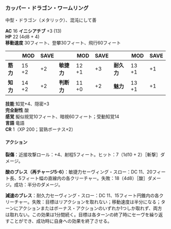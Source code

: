 ### カッパー・ドラゴン・ワームリング
中型・ドラゴン（メタリック）、混沌にして善

**AC** 16 **イニシアチブ** +3 (13)  
**HP** 22 (4d8 + 4)  
**移動速度** 30フィート、登攀30フィート、飛行60フィート

|      | MOD | SAVE |      | MOD | SAVE |      | MOD | SAVE |
|------|-----|------|------|-----|------|------|-----|------|
| **筋力** | 15 +2 | +2 | **敏捷力** | 12 +1 | +3 | **耐久力** | 13 +1 | +1 |
| **知力** | 14 +2 | +2 | **判断力** | 11 +0 | +2 | **魅力** | 13 +1 | +1 |

**技能** 知覚+4、隠密+3  
**完全耐性** 酸  
**感覚** 擬似視覚10フィート、暗視60フィート；受動知覚14  
**言語** 竜語  
**CR** 1（XP 200；習熟ボーナス+2）

#### アクション

**裂傷**：近接攻撃ロール：+4、射程5フィート。ヒット：7（1d10 + 2）［斬撃］ダメージ。

**酸のブレス（再チャージ5-6）**：敏捷力セーヴィング・スロー：DC 11、20フィート長、5フィート幅の直線内の各クリーチャー。失敗：18（4d8）［酸］ダメージ。成功：半分のダメージ。

**減速のブレス**：耐久力セーヴィング・スロー：DC 11、15フィート円錐内の各クリーチャー。失敗：目標はリアクションを取れない；移動速度は半分になる；ターンにアクションまたはボーナス・アクションのいずれか1つしか取れず、両方は取れない。この効果は1分間続く。目標は各ターンの終了時にセーヴを繰り返すことができ、成功時に自身への効果を終了させる。